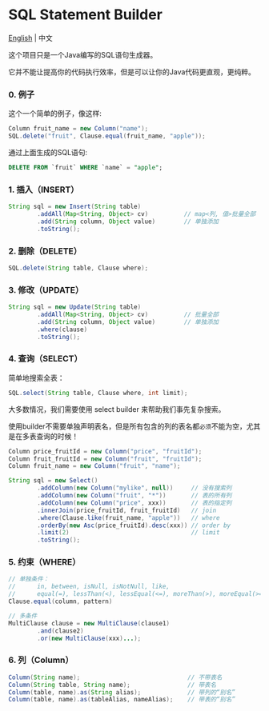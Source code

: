 SQL Statement Builder
===================================
[English](README.md) | 中文

这个项目只是一个Java编写的SQL语句生成器。   

它并不能让提高你的代码执行效率，但是可以让你的Java代码更直观，更纯粹。

### 0. 例子
这个一个简单的例子，像这样:

```java
Column fruit_name = new Column("name");
SQL.delete("fruit", Clause.equal(fruit_name, "apple"));
```
通过上面生成的SQL语句:

```sql
DELETE FROM `fruit` WHERE `name` = "apple";
```

### 1. 插入（INSERT）
```java
String sql = new Insert(String table)
		.addAll(Map<String, Object> cv)          // map<列, 值>批量全部
		.add(String column, Object value)        // 单独添加
		.toString();
```


### 2. 删除（DELETE）
```java
SQL.delete(String table, Clause where);
```

### 3. 修改（UPDATE）
```java
String sql = new Update(String table)
		.addAll(Map<String, Object> cv)          // 批量全部
		.add(String column, Object value)        // 单独添加
		.where(clause)
		.toString();
```

### 4. 查询（SELECT）
简单地搜索全表：

```java
SQL.select(String table, Clause where, int limit);
```

大多数情况，我们需要使用 select builder 来帮助我们事先复杂搜索。  

使用builder不需要单独声明表名，但是所有包含的列的表名都`必须`不能为空，尤其是在多表查询的时候！

```java
Column price_fruitId = new Column("price", "fruitId");
Column fruit_fruitId = new Column("fruit", "fruitId");
Column fruit_name = new Column("fruit", "name");

String sql = new Select()
		.addColumn(new Column("mylike", null))     // 没有搜索列
		.addColumn(new Column("fruit", "*"))       // 表的所有列
		.addColumn(new Column("price", xxx))       // 表的指定列
		.innerJoin(price_fruitId, fruit_fruitId)   // join
		.where(Clause.like(fruit_name, "apple"))   // where
		.orderBy(new Asc(price_fruitId).desc(xxx)) // order by
		.limit(2)                                  // limit
		.toString();
```

### 5. 约束（WHERE）
```java
// 单独条件：
//      in, between, isNull, isNotNull, like,
//      equal(=), lessThan(<), lessEqual(<=), moreThan(>), moreEqual(>=)
Clause.equal(column, pattern)

// 多条件
MultiClause clause = new MultiClause(clause1)
		.and(clause2)
		.or(new MultiClause(xxx)...);
```
### 6. 列（Column）
```java
Column(String name);                              // 不带表名
Column(String table, String name);                // 带表名
Column(table, name).as(String alias);             // 带列的“别名”
Column(table, name).as(tableAlias, nameAlias);    // 带表的“别名”
```
